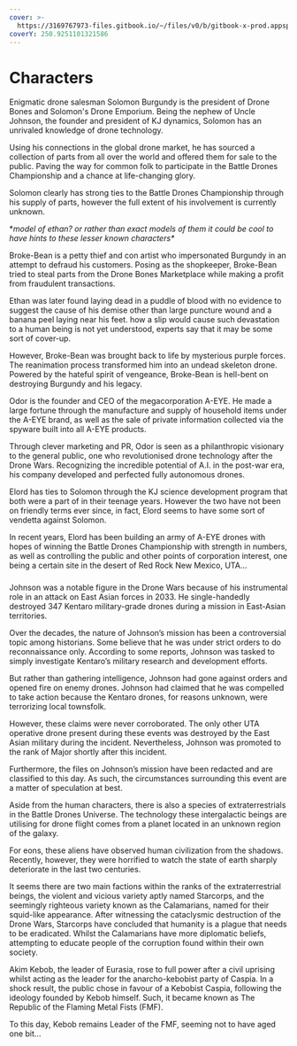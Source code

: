 ```yaml
---
cover: >-
  https://3169767973-files.gitbook.io/~/files/v0/b/gitbook-x-prod.appspot.com/o/spaces%2FgIWMiVVBR4gX01MdUu8F%2Fuploads%2F2CCyhF9J64MFbKSmiL51%2FSolomonDrone_normal_pose2_1_.png?alt=media&token=5bacb5aa-ae51-4d95-80c8-a1c3403a5a7c
coverY: 250.9251101321586
---
```


# Characters

Enigmatic drone salesman Solomon Burgundy is the president of Drone Bones and Solomon's Drone Emporium. Being the nephew of Uncle Johnson, the founder and president of KJ dynamics, Solomon has an unrivaled knowledge of drone technology.

Using his connections in the global drone market, he has sourced a collection of parts from all over the world and offered them for sale to the public. Paving the way for common folk to participate in the Battle Drones Championship and a chance at life-changing glory.

Solomon clearly has strong ties to the Battle Drones Championship through his supply of parts, however the full extent of his involvement is currently unknown.

\*_model of ethan? or rather than exact models of them it could be cool to have hints to these lesser known characters\*_

Broke-Bean is a petty thief and con artist who impersonated Burgundy in an attempt to defraud his customers. Posing as the shopkeeper, Broke-Bean tried to steal parts from the Drone Bones Marketplace while making a profit from fraudulent transactions.

Ethan was later found laying dead in a puddle of blood with no evidence to suggest the cause of his demise other than large puncture wound and a banana peel laying near his feet. how a slip would cause such devastation to a human being is not yet understood, experts say that it may be some sort of cover-up.

However, Broke-Bean was brought back to life by mysterious purple forces. The reanimation process transformed him into an undead skeleton drone. Powered by the hateful spirit of vengeance, Broke-Bean is hell-bent on destroying Burgundy and his legacy.

Odor is the founder and CEO of the megacorporation A-EYE. He made a large fortune through the manufacture and supply of household items under the A-EYE brand, as well as the sale of private information collected via the spyware built into all A-EYE products.

Through clever marketing and PR, Odor is seen as a philanthropic visionary to the general public, one who revolutionised drone technology after the Drone Wars. Recognizing the incredible potential of A.I. in the post-war era, his company developed and perfected fully autonomous drones.

Elord has ties to Solomon through the KJ science development program that both were a part of in their teenage years. However the two have not been on friendly terms ever since, in fact, Elord seems to have some sort of vendetta against Solomon.

In recent years, Elord has been building an army of A-EYE drones with hopes of winning the Battle Drones Championship with strength in numbers, as well as controlling the public and other points of corporation interest, one being a certain site in the desert of Red Rock New Mexico, UTA…

### &#x20;<a href="#captain-baldrick-snipes-johnson" id="captain-baldrick-snipes-johnson"></a>

Johnson was a notable figure in the Drone Wars because of his instrumental role in an attack on East Asian forces in 2033. He single-handedly destroyed 347 Kentaro military-grade drones during a mission in East-Asian territories.

Over the decades, the nature of Johnson’s mission has been a controversial topic among historians. Some believe that he was under strict orders to do reconnaissance only. According to some reports, Johnson was tasked to simply investigate Kentaro’s military research and development efforts.

But rather than gathering intelligence, Johnson had gone against orders and opened fire on enemy drones. Johnson had claimed that he was compelled to take action because the Kentaro drones, for reasons unknown, were terrorizing local townsfolk.

However, these claims were never corroborated. The only other UTA operative drone present during these events was destroyed by the East Asian military during the incident. Nevertheless, Johnson was promoted to the rank of Major shortly after this incident.

Furthermore, the files on Johnson’s mission have been redacted and are classified to this day. As such, the circumstances surrounding this event are a matter of speculation at best.

Aside from the human characters, there is also a species of extraterrestrials in the Battle Drones Universe. The technology these intergalactic beings are utilising for drone flight comes from a planet located in an unknown region of the galaxy.

For eons, these aliens have observed human civilization from the shadows. Recently, however, they were horrified to watch the state of earth sharply deteriorate in the last two centuries.

It seems there are two main factions within the ranks of the extraterrestrial beings, the violent and vicious variety aptly named Starcorps, and the seemingly righteous variety known as the Calamarians, named for their squid-like appearance. After witnessing the cataclysmic destruction of the Drone Wars, Starcorps have concluded that humanity is a plague that needs to be eradicated. Whilst the Calamarians have more diplomatic beliefs, attempting to educate people of the corruption found within their own society.

Akim Kebob, the leader of Eurasia, rose to full power after a civil uprising whilst acting as the leader for the anarcho-kebobist party of Caspia. In a shock result, the public chose in favour of a Kebobist Caspia, following the ideology founded by Kebob himself. Such, it became known as The Republic of the Flaming Metal Fists (FMF).

To this day, Kebob remains Leader of the FMF, seeming not to have aged one bit...
